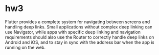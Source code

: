 # hw3

Flutter provides a complete system for navigating between screens and handling deep links. Small applications without complex deep linking can use Navigator, while apps with specific deep linking and navigation requirements should also use the Router to correctly handle deep links on Android and iOS, and to stay in sync with the address bar when the app is running on the web.
